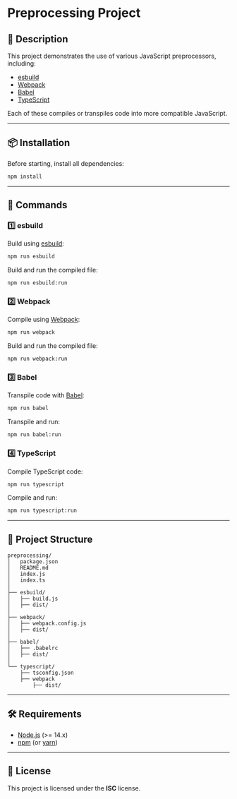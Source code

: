 # Preprocessing Project

## 📌 Description
This project demonstrates the use of various JavaScript preprocessors, including:
- [esbuild](https://esbuild.github.io/)
- [Webpack](https://webpack.js.org/)
- [Babel](https://babeljs.io/)
- [TypeScript](https://www.typescriptlang.org/)

Each of these compiles or transpiles code into more compatible JavaScript.

---

## 📦 Installation
Before starting, install all dependencies:
```sh
npm install
```

---

## 🚀 Commands

### 1️⃣ **esbuild**
Build using [esbuild](https://esbuild.github.io/):
```sh
npm run esbuild
```
Build and run the compiled file:
```sh
npm run esbuild:run
```

### 2️⃣ **Webpack**
Compile using [Webpack](https://webpack.js.org/):
```sh
npm run webpack
```
Build and run the compiled file:
```sh
npm run webpack:run
```

### 3️⃣ **Babel**
Transpile code with [Babel](https://babeljs.io/):
```sh
npm run babel
```
Transpile and run:
```sh
npm run babel:run
```

### 4️⃣ **TypeScript**
Compile TypeScript code:
```sh
npm run typescript
```
Compile and run:
```sh
npm run typescript:run
```

---

## 📂 Project Structure
```
preprocessing/
│   package.json
│   README.md
│   index.js
│   index.ts
│
├── esbuild/
│   ├── build.js
│   ├── dist/
│
├── webpack/
│   ├── webpack.config.js
│   ├── dist/
│
├── babel/
│   ├── .babelrc
│   ├── dist/
│
└── typescript/
    ├── tsconfig.json
    ├── webpack
        ├── dist/
```

---

## 🛠 Requirements
- [Node.js](https://nodejs.org/) (>= 14.x)
- [npm](https://www.npmjs.com/) (or [yarn](https://yarnpkg.com/))

---

## 📖 License
This project is licensed under the **ISC** license.


